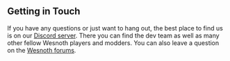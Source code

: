 ## Getting in Touch

If you have any questions or just want to hang out, the best place to find us is on our [Discord server](https://discord.gg/battleforwesnoth). There you can find the dev team as well as many other fellow Wesnoth players and modders. You can also leave a question on the [Wesnoth forums](https://forums.wesnoth.org/).
